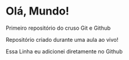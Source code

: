 # Olá, Mundo!
 Primeiro repositório do cruso Git e Github

 Repositório criado durante uma aula ao vivo!

Essa Linha eu adicionei diretamente no Github
